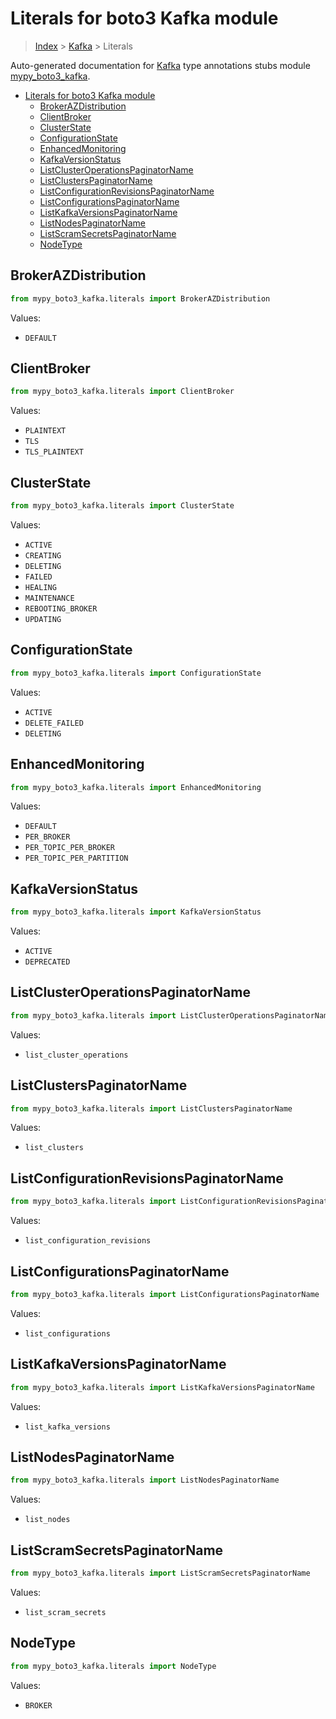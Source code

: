 # Literals for boto3 Kafka module

> [Index](..) > [Kafka](.) > Literals

Auto-generated documentation for
[Kafka](https://boto3.amazonaws.com/v1/documentation/api/latest/reference/services/kafka.html#Kafka)
type annotations stubs module
[mypy_boto3_kafka](https://pypi.org/project/mypy-boto3-kafka/).

- [Literals for boto3 Kafka module](#literals-for-boto3-kafka-module)
  - [BrokerAZDistribution](#brokerazdistribution)
  - [ClientBroker](#clientbroker)
  - [ClusterState](#clusterstate)
  - [ConfigurationState](#configurationstate)
  - [EnhancedMonitoring](#enhancedmonitoring)
  - [KafkaVersionStatus](#kafkaversionstatus)
  - [ListClusterOperationsPaginatorName](#listclusteroperationspaginatorname)
  - [ListClustersPaginatorName](#listclusterspaginatorname)
  - [ListConfigurationRevisionsPaginatorName](#listconfigurationrevisionspaginatorname)
  - [ListConfigurationsPaginatorName](#listconfigurationspaginatorname)
  - [ListKafkaVersionsPaginatorName](#listkafkaversionspaginatorname)
  - [ListNodesPaginatorName](#listnodespaginatorname)
  - [ListScramSecretsPaginatorName](#listscramsecretspaginatorname)
  - [NodeType](#nodetype)

## BrokerAZDistribution

```python
from mypy_boto3_kafka.literals import BrokerAZDistribution
```

Values:

- `DEFAULT`

## ClientBroker

```python
from mypy_boto3_kafka.literals import ClientBroker
```

Values:

- `PLAINTEXT`
- `TLS`
- `TLS_PLAINTEXT`

## ClusterState

```python
from mypy_boto3_kafka.literals import ClusterState
```

Values:

- `ACTIVE`
- `CREATING`
- `DELETING`
- `FAILED`
- `HEALING`
- `MAINTENANCE`
- `REBOOTING_BROKER`
- `UPDATING`

## ConfigurationState

```python
from mypy_boto3_kafka.literals import ConfigurationState
```

Values:

- `ACTIVE`
- `DELETE_FAILED`
- `DELETING`

## EnhancedMonitoring

```python
from mypy_boto3_kafka.literals import EnhancedMonitoring
```

Values:

- `DEFAULT`
- `PER_BROKER`
- `PER_TOPIC_PER_BROKER`
- `PER_TOPIC_PER_PARTITION`

## KafkaVersionStatus

```python
from mypy_boto3_kafka.literals import KafkaVersionStatus
```

Values:

- `ACTIVE`
- `DEPRECATED`

## ListClusterOperationsPaginatorName

```python
from mypy_boto3_kafka.literals import ListClusterOperationsPaginatorName
```

Values:

- `list_cluster_operations`

## ListClustersPaginatorName

```python
from mypy_boto3_kafka.literals import ListClustersPaginatorName
```

Values:

- `list_clusters`

## ListConfigurationRevisionsPaginatorName

```python
from mypy_boto3_kafka.literals import ListConfigurationRevisionsPaginatorName
```

Values:

- `list_configuration_revisions`

## ListConfigurationsPaginatorName

```python
from mypy_boto3_kafka.literals import ListConfigurationsPaginatorName
```

Values:

- `list_configurations`

## ListKafkaVersionsPaginatorName

```python
from mypy_boto3_kafka.literals import ListKafkaVersionsPaginatorName
```

Values:

- `list_kafka_versions`

## ListNodesPaginatorName

```python
from mypy_boto3_kafka.literals import ListNodesPaginatorName
```

Values:

- `list_nodes`

## ListScramSecretsPaginatorName

```python
from mypy_boto3_kafka.literals import ListScramSecretsPaginatorName
```

Values:

- `list_scram_secrets`

## NodeType

```python
from mypy_boto3_kafka.literals import NodeType
```

Values:

- `BROKER`
